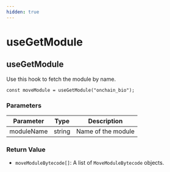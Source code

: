 ```yaml
---
hidden: true
---
```


# useGetModule

## useGetModule

Use this hook to fetch the module by name.

```
const moveModule = useGetModule("onchain_bio");
```



### **Parameters**

| Parameter  | Type   | Description        |
| ---------- | ------ | ------------------ |
| moduleName | string | Name of the module |

### **Return Value**

* `moveModuleBytecode[]`: A list of `MoveModuleBytecode` objects.
